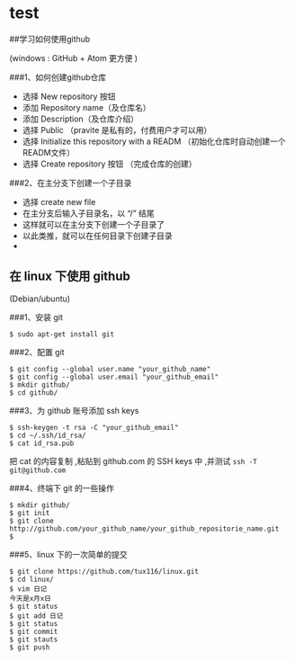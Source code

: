 # test
##学习如何使用github

(windows : GitHub + Atom 更方便 )

###1、如何创建github仓库

+ 选择 New repository 按钮
+ 添加 Repository name（及仓库名）
+ 添加 Description（及仓库介绍）
+ 选择 Public （pravite 是私有的，付费用户才可以用）
+ 选择 Initialize this repository with a READM （初始化仓库时自动创建一个READM文件）
+ 选择 Create repository 按钮 （完成仓库的创建）

###2、在主分支下创建一个子目录

+ 选择 create new file
+ 在主分支后输入子目录名，以 “/” 结尾
+ 这样就可以在主分支下创建一个子目录了
+ 以此类推，就可以在任何目录下创建子目录
+

## 在 linux 下使用 github

(Debian/ubuntu)

###1、安装 git

```
$ sudo apt-get install git
```

###2、配置 git

```
$ git config --global user.name "your_github_name"
$ git config --global user.email "your_github_email"
$ mkdir github/
$ cd github/
```

###3、为 github 账号添加 ssh keys

```
$ ssh-keygen -t rsa -C "your_github_email"
$ cd ~/.ssh/id_rsa/
$ cat id_rsa.pub
```

把 cat 的内容复制 ,粘贴到 github.com 的 SSH keys 中 ,并测试 ```ssh -T git@github.com```

###4、终端下 git 的一些操作

```
$ mkdir github/
$ git init
$ git clone http://github.com/your_github_name/your_github_repositorie_name.git
$
```

###5、linux 下的一次简单的提交

```
$ git clone https://github.com/tux116/linux.git
$ cd linux/
$ vim 日记
今天是x月x日
$ git status
$ git add 日记
$ git status
$ git commit
$ git stauts
$ git push
```
